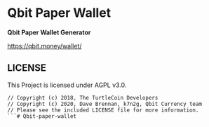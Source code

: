 # Qbit Paper Wallet

**Qbit Paper Wallet Generator**

https://qbit.money/wallet/

## LICENSE

This Project is licensed under AGPL v3.0.

```
// Copyright (c) 2018, The TurtleCoin Developers
// Copyright (c) 2020, Dave Brennan, k7n2g, Qbit Currency team
// Please see the included LICENSE file for more information.
```# Qbit-paper-wallet
